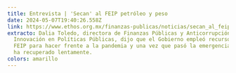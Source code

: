 ```yaml
---
title: Entrevista | 'Secan' al FEIP petróleo y peso
date: 2024-05-07T19:40:26.558Z
link: https://www.ethos.org.mx/finanzas-publicas/noticias/secan_al_feip_petroleo_y_peso
extracto: Dalia Toledo, directora de Finanzas Públicas y Anticorrupción de Ethos
  Innovación en Políticas Públicas, dijo que el Gobierno empleó recursos del
  FEIP para hacer frente a la pandemia y una vez que pasó la emergencia éste se
  ha recuperado lentamente.
colors: amarillo
---
```

